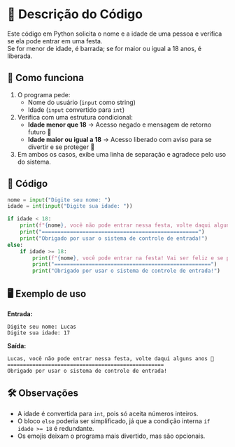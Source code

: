 # 📜 Descrição do Código

Este código em Python solicita o nome e a idade de uma pessoa e verifica se ela pode entrar em uma festa.  
Se for menor de idade, é barrada; se for maior ou igual a 18 anos, é liberada.

## 🚀 Como funciona
1. O programa pede:
   - Nome do usuário (`input` como string)
   - Idade (`input` convertido para `int`)
2. Verifica com uma estrutura condicional:
   - **Idade menor que 18** → Acesso negado e mensagem de retorno futuro 👴
   - **Idade maior ou igual a 18** → Acesso liberado com aviso para se divertir e se proteger 💃
3. Em ambos os casos, exibe uma linha de separação e agradece pelo uso do sistema.

## 📌 Código
```python
nome = input("Digite seu nome: ")
idade = int(input("Digite sua idade: "))

if idade < 18:
    print(f"{nome}, você não pode entrar nessa festa, volte daqui alguns anos 👴")
    print("==================================================")
    print("Obrigado por usar o sistema de controle de entrada!")
else:
    if idade >= 18:
        print(f"{nome}, você pode entrar na festa! Vai ser feliz e se proteja💃!")
        print("==================================================")
        print("Obrigado por usar o sistema de controle de entrada!")
```

## 🖥️ Exemplo de uso
**Entrada:**
```
Digite seu nome: Lucas
Digite sua idade: 17
```

**Saída:**
```
Lucas, você não pode entrar nessa festa, volte daqui alguns anos 👴
==================================================
Obrigado por usar o sistema de controle de entrada!
```

## 🛠️ Observações
- A idade é convertida para `int`, pois só aceita números inteiros.
- O bloco `else` poderia ser simplificado, já que a condição interna `if idade >= 18` é redundante.
- Os emojis deixam o programa mais divertido, mas são opcionais.
